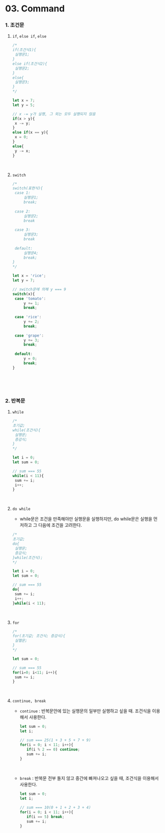 # 03. Command

### 1. 조건문

1. `if`, `else if`, `else`

   ```javascript
   /*
   if(조건식1){
   	실행문1;
   }
   else if(조건식2){
   	실행문2;
   }
   else{
   	실행문3;
   }
   */
   
   let x = 7;
   let y = 5;
   
   // x -= y가 실행, 그 외는 모두 실행되지 않음
   if(x > y){
   	x -= y;
   }
   else if(x == y){
   	x = 0;
   }
   else{
   	y -= x;
   }
   ```

   <br>

2. `switch`

   ```javascript
   /*
   switch(표현식){
   	case 1:
   		실행문1;
   		break;
   		
   	case 2:
   		실행문2;
   		break
   	
   	case 3:
   		실행문3;
   		break
   	
   	default:
   		실행문4;
   		break;
   }
   */
   
   let x = 'rice';
   let y = 7;
   
   // switch문에 의해 y === 9
   switch(x){
   	case 'tomato':
   		y += 1;
   		break;
   		
   	case 'rice':
   		y += 2;
   		break;
   	
   	case 'grape':
   		y += 3;
   		break;
   	
   	default:
       	y = 0;
       	break;
   }
   ```

   <br>

<br>

### 2. 반복문

1. `while`

   ```javascript
   /*
   초기값;
   while(조건식){
   	실행문;
   	증감식;
   }
   */
   
   let i = 0;
   let sum = 0;
   
   // sum === 55
   while(i < 11){
   	sum += i;
   	i++;
   }
   ```

    <br>

2. `do while`

   - while문은 조건을 만족해야만 실행문을 실행하지만, do while문은 실행을 먼저하고 그 다음에 조건을 고려한다.

   ```javascript
   /*
   초기값;
   do{
   	실행문;
   	증감식;
   }while(조건식);
   */
   
   let i = 0;
   let sum = 0;
   
   // sum === 55 
   do{
   	sum += i;
   	i++;
   }while(i < 11);
   ```

   <br>

3. `for`

   ```javascript
   /*
   for(초기값; 조건식; 증감식){
   	실핼문;
   }
   */
   
   let sum = 0;
   
   // sum === 55
   for(i=0; i<11; i++){
   	sum += i;
   }
   ```

   <br>

4. `continue, break`

   - `continue` : 반복문안에 있는 실행문의 일부만 실행하고 싶을 때. 조건식을 이용해서 사용한다.

     ```javascript
     let sum = 0;
     let i;
     
     // sum === 25(1 + 3 + 5 + 7 + 9)
     for(i = 0; i < 11; i++){
     	if(i % 2 == 0) continue;
     	sum += i;
     }
     ```

     <br>

   - `break` : 반복문 전부 돌지 않고 중간에 빠져나오고 싶을 때, 조건식을 이용해서 사용한다.

     ```javascript
     let sum = 0;
     let i;
     
     // sum === 10(0 + 1 + 2 + 3 + 4)
     for(i = 0; i < 11; i++){
     	if(i == 5) break;
     	sum += i;
     }
     ```

     


